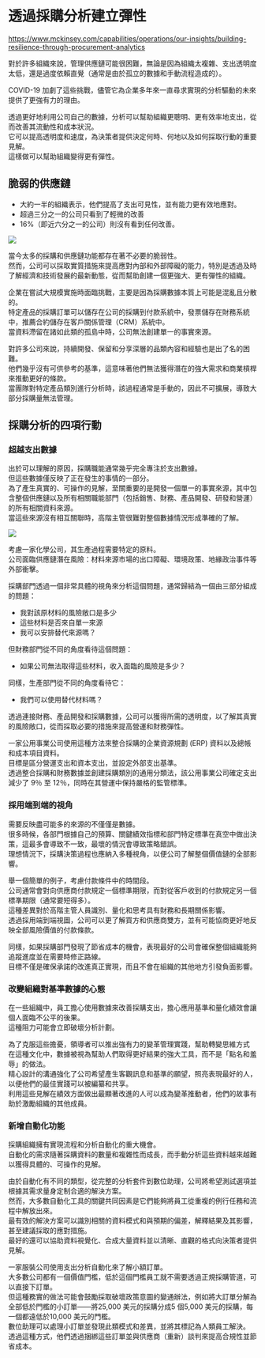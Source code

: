 # 透過採購分析建立彈性

https://www.mckinsey.com/capabilities/operations/our-insights/building-resilience-through-procurement-analytics

對於許多組織來說，管理供應鏈可能很困難，無論是因為組織太複雜、支出透明度太低，還是過度依賴直覺（通常是由於孤立的數據和手動流程造成的）。

COVID-19 加劇了這些挑戰，儘管它為企業多年來一直尋求實現的分析驅動的未來提供了更強有力的理由。

透過更好地利用公司自己的數據，分析可以幫助組織更聰明、更有效率地支出，從而改善其流動性和成本狀況。  
它可以提高透明度和速度，為決策者提供決定何時、何地以及如何採取行動的重要見解。  
這樣做可以幫助組織變得更有彈性。

## 脆弱的供應鏈

- 大約一半的組織表示，他們提高了支出可見性，並有能力更有效地應對。
- 超過三分之一的公司只看到了輕微的改善
- 16%（即近六分之一的公司）則沒有看到任何改善。

![](https://www.mckinsey.com/~/media/mckinsey/business%20functions/operations/our%20insights/building%20resilience%20through%20procurement%20analytics/svg-building-resilience-exhibit-1.svgz?cq=50&cpy=Center)

當今太多的採購和供應鏈功能都存在著不必要的脆弱性。  
然而，公司可以採取實質措施來提高應對內部和外部障礙的能力，特別是透過及時了解經濟和技術發展的最新動態，從而幫助創建一個更強大、更有彈性的組織。

企業在嘗試大規模實施時面臨挑戰，主要是因為採購數據本質上可能是混亂且分散的。  
特定產品的採購訂單可以儲存在公司的採購到付款系統中，發票儲存在財務系統中，推薦合約儲存在客戶關係管理（CRM）系統中。  
當資料滯留在諸如此類的孤島中時，公司無法創建單一的事實來源。

對許多公司來說，持續開發、保留和分享深層的品類內容和經驗也是出了名的困難。  
他們幾乎沒有可供參考的基準，這意味著他們無法獲得潛在的強大需求和商業槓桿來推動更好的條款。  
當團隊對特定產品類別進行分析時，該過程通常是手動的，因此不可擴展，導致大部分採購量無法管理。

## 採購分析的四項行動

### 超越支出數據

出於可以理解的原因，採購職能通常幾乎完全專注於支出數據。  
但這些數據僅反映了正在發生的事情的一部分。  
為了產生真實的、可操作的見解，至關重要的是開發一個單一的事實來源，其中包含整個供應鏈以及所有相關職能部門（包括銷售、財務、產品開發、研發和營運）的所有相關資料來源。  
當這些來源沒有相互關聯時，高階主管很難對整個數據情況形成準確的了解。

![](https://www.mckinsey.com/~/media/mckinsey/business%20functions/operations/our%20insights/building%20resilience%20through%20procurement%20analytics/svg-building-resilience-exhibit-2.svgz?cq=50&cpy=Center)

考慮一家化學公司，其生產過程需要特定的原料。  
公司面臨供應鏈潛在風險：材料來源市場的出口障礙、環境政策、地緣政治事件等外部衝擊。  

採購部門透過一個非常具體的視角來分析這個問題，通常歸結為一個由三部分組成的問題：
- 我對該原材料的風險敞口是多少
- 這些材料是否來自單一來源
- 我可以安排替代來源嗎？

但財務部門從不同的角度看待這個問題：

- 如果公司無法取得這些材料，收入面臨的風險是多少？
  
同樣，生產部門從不同的角度看待它：
- 我們可以使用替代材料嗎？

透過連接財務、產品開發和採購數據，公司可以獲得所需的透明度，以了解其真實的風險敞口，從而採取必要的措施來提高營運和財務彈性。

一家公用事業公司使用這種方法來整合採購的企業資源規劃 (ERP) 資料以及總帳和成本項目資料。  
目標是區分營運支出和資本支出，並設定外部支出基準。  
透過整合採購和財務數據並創建採購類別的通用分類法，該公用事業公司確定支出減少了 9％ 至 12％，同時在其營運中保持嚴格的監管標準。

### 採用端到端的視角

需要反映盡可能多的來源的不僅僅是數據。  
很多時候，各部門根據自己的預算、關鍵績效指標和部門特定標準在真空中做出決策，這最多會導致不一致，最壞的情況會導致策略錯誤。  
理想情況下，採購決策過程也應納入多種視角，以便公司了解整個價值鏈的全部影響。

舉一個簡單的例子，考慮付款條件中的時間段。  
公司通常會對向供應商付款規定一個標準期限，而對從客戶收到的付款規定另一個標準期限（通常要短得多）。  
這種差異對於高階主管人員識別、量化和思考具有財務和長期關係影響。  
透過採用端到端視圖，公司可以更了解買方和供應商雙方，並有可能協商更好地反映全部風險價值的付款條款。

同樣，如果採購部門發現了節省成本的機會，表現最好的公司會確保整個組織能夠追蹤進度並在需要時修正路線。  
目標不僅是確保承諾的改進真正實現，而且不會在組織的其他地方引發負面影響。

### 改變組織對基準數據的心態

在一些組織中，員工擔心使用數據來改善採購支出，擔心應用基準和量化績效會讓個人面臨不公平的後果。  
這種阻力可能會立即破壞分析計劃。

為了克服這些擔憂，領導者可以推出強有力的變革管理實踐，幫助轉變思維方式 
在這種文化中，數據被視為幫助人們取得更好結果的強大工具，而不是「點名和羞辱」的做法。  
精心設計的溝通強化了公司希望產生客觀訊息和基準的願望，照亮表現最好的人，以便他們的最佳實踐可以被編纂和共享。  
利用這些見解在績效方面做出最顯著改進的人可以成為變革推動者，他們的故事有助於激勵組織的其他成員。

### 新增自動化功能

採購組織擁有實現流程和分析自動化的重大機會。  
自動化的需求隨著採購資料的數量和複雜性而成長，而手動分析這些資料越來越難以獲得具體的、可操作的見解。

由於自動化有不同的類型，從完整的分析套件到數位助理，公司將希望測試選項並根據其需求量身定制合適的解決方案。  
然而，大多數自動化工具的關鍵共同因素是它們能夠將員工從重複的例行任務和流程中解放出來。  
最有效的解決方案可以識別相關的資料模式和與預期的偏差，解釋結果及其影響，甚至建議採取的應對措施。  
最好的還可以協助資料視覺化、合成大量資料並以清晰、直觀的格式向決策者提供見解。

一家服裝公司使用支出分析自動化來了解小額訂單。  
大多數公司都有一個價值門檻，低於這個門檻員工就不需要透過正規採購管道，可以直接下訂單。  
但這種務實的做法可能會鼓勵採取破壞政策意圖的變通辦法，例如將大訂單分解為全部低於門檻的小訂單——將25,000 美元的採購分成5 個5,000 美元的採購，每一個都遠低於10,000 美元的門檻。  
數位助理可以處理小訂單並發現此類模式和差異，並將其標記為人類員工解決。  
透過這種方式，他們透過捆綁這些訂單並與供應商（重新）談判來提高合規性並節省成本。

